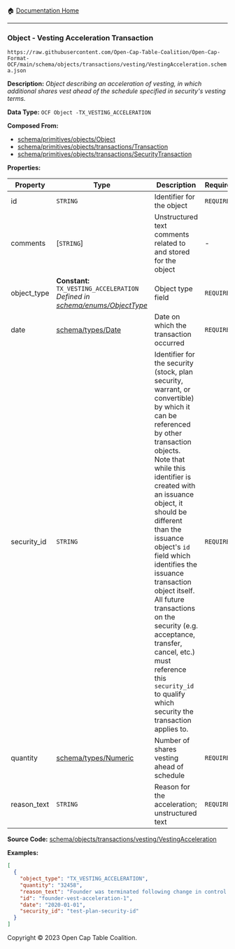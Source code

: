 :house: [Documentation Home](../../../../../README.md)

---

### Object - Vesting Acceleration Transaction

`https://raw.githubusercontent.com/Open-Cap-Table-Coalition/Open-Cap-Format-OCF/main/schema/objects/transactions/vesting/VestingAcceleration.schema.json`

**Description:** _Object describing an acceleration of vesting, in which additional shares vest ahead of the schedule specified in security's vesting terms._

**Data Type:** `OCF Object -TX_VESTING_ACCELERATION`

**Composed From:**

- [schema/primitives/objects/Object](../../../primitives/objects/Object.md)
- [schema/primitives/objects/transactions/Transaction](../../../primitives/objects/transactions/Transaction.md)
- [schema/primitives/objects/transactions/SecurityTransaction](../../../primitives/objects/transactions/SecurityTransaction.md)

**Properties:**

| Property    | Type                                                                                                              | Description                                                                                                                                                                                                                                                                                                                                                                                                                                                                                                 | Required   |
| ----------- | ----------------------------------------------------------------------------------------------------------------- | ----------------------------------------------------------------------------------------------------------------------------------------------------------------------------------------------------------------------------------------------------------------------------------------------------------------------------------------------------------------------------------------------------------------------------------------------------------------------------------------------------------- | ---------- |
| id          | `STRING`                                                                                                          | Identifier for the object                                                                                                                                                                                                                                                                                                                                                                                                                                                                                   | `REQUIRED` |
| comments    | [`STRING`]                                                                                                        | Unstructured text comments related to and stored for the object                                                                                                                                                                                                                                                                                                                                                                                                                                             | -          |
| object_type | **Constant:** `TX_VESTING_ACCELERATION`</br>_Defined in [schema/enums/ObjectType](../../../enums/ObjectType.md)_  | Object type field                                                                                                                                                                                                                                                                                                                                                                                                                                                                                           | `REQUIRED` |
| date        | [schema/types/Date](../../../types/Date.md)                                                                       | Date on which the transaction occurred                                                                                                                                                                                                                                                                                                                                                                                                                                                                      | `REQUIRED` |
| security_id | `STRING`                                                                                                          | Identifier for the security (stock, plan security, warrant, or convertible) by which it can be referenced by other transaction objects. Note that while this identifier is created with an issuance object, it should be different than the issuance object's `id` field which identifies the issuance transaction object itself. All future transactions on the security (e.g. acceptance, transfer, cancel, etc.) must reference this `security_id` to qualify which security the transaction applies to. | `REQUIRED` |
| quantity    | [schema/types/Numeric](../../../types/Numeric.md)                                                                 | Number of shares vesting ahead of schedule                                                                                                                                                                                                                                                                                                                                                                                                                                                                  | `REQUIRED` |
| reason_text | `STRING`                                                                                                          | Reason for the acceleration; unstructured text                                                                                                                                                                                                                                                                                                                                                                                                                                                              | `REQUIRED` |

**Source Code:** [schema/objects/transactions/vesting/VestingAcceleration](../../../../../../schema/objects/transactions/vesting/VestingAcceleration.schema.json)

**Examples:**

```json
[
  {
    "object_type": "TX_VESTING_ACCELERATION",
    "quantity": "32458",
    "reason_text": "Founder was terminated following change in control. 100% double-trigger acceleration.",
    "id": "founder-vest-acceleration-1",
    "date": "2020-01-01",
    "security_id": "test-plan-security-id"
  }
]
```

Copyright © 2023 Open Cap Table Coalition.
